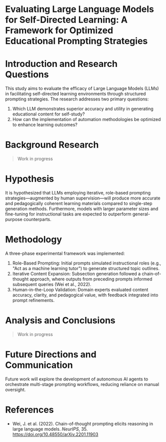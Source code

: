 # Evaluating Large Language Models for Self-Directed Learning: A Framework for Optimized Educational Prompting Strategies  

# Introduction and Research Questions  
This study aims to evaluate the efficacy of Large Language Models (LLMs) in facilitating self-directed learning environments through structured prompting strategies. The research addresses two primary questions: 
1) Which LLM demonstrates superior accuracy and utility in generating educational content for self-study?
2) How can the implementation of automation methodologies be optimized to enhance learning outcomes?

# Background Research  
> Work in progress  

# Hypothesis  
It is hypothesized that LLMs employing iterative, role-based prompting strategies—augmented by human supervision—will produce more accurate and pedagogically coherent learning materials compared to single-step generation methods. Furthermore, models with larger parameter sizes and fine-tuning for instructional tasks are expected to outperform general-purpose counterparts.  

# Methodology  
A three-phase experimental framework was implemented:  
1. Role-Based Prompting: Initial prompts simulated instructional roles (e.g., "Act as a machine learning tutor") to generate structured topic outlines.
2. Iterative Content Expansion: Subsection generation followed a chain-of-thought approach, where outputs from preceding prompts informed subsequent queries (Wei et al., 2022).
3. Human-in-the-Loop Validation: Domain experts evaluated content accuracy, clarity, and pedagogical value, with feedback integrated into prompt refinements. 

# Analysis and Conclusions  
> Work in progress 

# Future Directions and Communication  
Future work will explore the development of autonomous AI agents to orchestrate multi-stage prompting workflows, reducing reliance on manual oversight.

# References  
- Wei, J. et al. (2022). Chain-of-thought prompting elicits reasoning in large language models. *NeurIPS*, 35. https://doi.org/10.48550/arXiv.2201.11903
